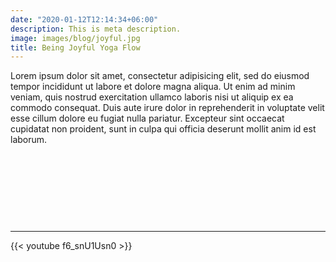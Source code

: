 ```yaml
---
date: "2020-01-12T12:14:34+06:00"
description: This is meta description.
image: images/blog/joyful.jpg
title: Being Joyful Yoga Flow
---
```

  


Lorem ipsum dolor sit amet, consectetur adipisicing elit, sed do eiusmod tempor incididunt ut labore et dolore magna aliqua. Ut enim ad minim veniam, quis nostrud exercitation ullamco laboris nisi ut aliquip ex ea commodo consequat. Duis aute irure dolor in reprehenderit in voluptate velit esse cillum dolore eu fugiat nulla pariatur. Excepteur sint occaecat cupidatat non proident, sunt in culpa qui officia deserunt mollit anim id est laborum.

&nbsp;

&nbsp;

&nbsp;

&nbsp;

---

{{< youtube f6_snU1Usn0 >}}

